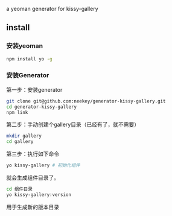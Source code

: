 a yeoman generator for kissy-gallery

## install
### 安装yeoman
````sh
npm install yo -g
````

### 安装Generator

第一步：安装generator

````sh
git clone git@github.com:neekey/generator-kissy-gallery.git
cd generator-kissy-gallery
npm link
````


第二步：手动创建个gallery目录（已经有了，就不需要）
````sh
mkdir gallery
cd gallery
````

第三步：执行如下命令

````sh
yo kissy-gallery # 初始化组件
````

就会生成组件目录了。

````sh
cd 组件目录
yo kissy-gallery:version
````

用于生成新的版本目录
